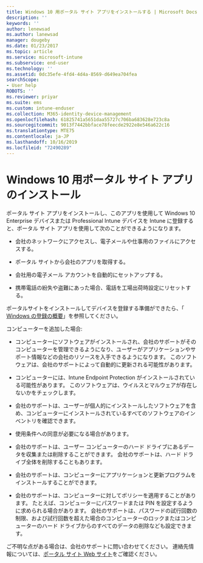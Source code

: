```yaml
---
title: Windows 10 用ポータル サイト アプリをインストールする | Microsoft Docs
description: ''
keywords: ''
author: lenewsad
ms.author: lanewsad
manager: dougeby
ms.date: 01/23/2017
ms.topic: article
ms.service: microsoft-intune
ms.subservice: end-user
ms.technology: ''
ms.assetid: 0dc35efe-4fd4-4d4a-8569-d649ea704fea
searchScope:
- User help
ROBOTS: ''
ms.reviewer: priyar
ms.suite: ems
ms.custom: intune-enduser
ms.collection: M365-identity-device-management
ms.openlocfilehash: 61825741a5651daa55727c706ba683628e723c8a
ms.sourcegitcommit: 9013f7442bbface78feecde2922e8e546a622c16
ms.translationtype: MTE75
ms.contentlocale: ja-JP
ms.lasthandoff: 10/16/2019
ms.locfileid: "72490289"
---
```

# <a name="installing-the-company-portal-app-for-windows-10"></a>Windows 10 用ポータル サイト アプリのインストール  

ポータル サイト アプリをインストールし、このアプリを使用して Windows 10 Enterprise デバイスまたは Professional Intune デバイスを Intune に登録すると、ポータル サイト アプリを使用して次のことができるようになります。

- 会社のネットワークにアクセスし、電子メールや仕事用のファイルにアクセスする。

- ポータル サイトから会社のアプリを取得する。

- 会社用の電子メール アカウントを自動的にセットアップする。

- 携帯電話の紛失や盗難にあった場合、電話を工場出荷時設定にリセットする。

ポータルサイトをインストールしてデバイスを登録する準備ができたら、「 [Windows の登録の概要](windows-enrollment-company-portal.md)」を参照してください。  

コンピューターを追加した場合:

- コンピューターにソフトウェアがインストールされ、会社のサポートがそのコンピューターを管理できるようになり、ユーザーがアプリケーションやサポート情報などの会社のリソースを入手できるようになります。 このソフトウェアは、会社のサポートによって自動的に更新される可能性があります。

- コンピューターには、Intune Endpoint Protection がインストールされている可能性があります。 このソフトウェアは、ウイルスとマルウェアが存在しないかをチェックします。

- 会社のサポートは、ユーザーが個人的にインストールしたソフトウェアを含め、コンピューターにインストールされているすべてのソフトウェアのインベントリを確認できます。

- 使用条件への同意が必要になる場合があります。

- 会社のサポートは、ユーザー コンピューターのハード ドライブにあるデータを収集または削除することができます。 会社のサポートは、ハード ドライブ全体を削除することもあります。

- 会社のサポートは、コンピューターにアプリケーションと更新プログラムをインストールすることができます。

- 会社のサポートは、コンピューターに対してポリシーを適用することがあります。 たとえば、コンピューターにパスワードまたは PIN を設定するように求められる場合があります。 会社のサポートは、パスワードの試行回数の制限、および試行回数を超えた場合のコンピューターのロックまたはコンピューターのハード ドライブからのすべてのデータの削除なども設定できます。

ご不明な点がある場合は、会社のサポートに問い合わせてください。 連絡先情報については、[ポータル サイト Web サイト](https://go.microsoft.com/fwlink/?linkid=2010980)をご確認ください。
